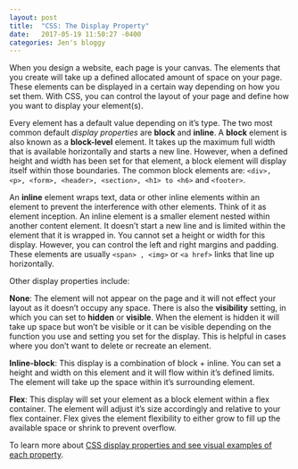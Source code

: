 ```yaml
---
layout: post
title:  "CSS: The Display Property"
date:   2017-05-19 11:50:27 -0400
categories: Jen's bloggy
---
```


When you design a website, each page is your canvas. The elements that you create will take up a defined allocated amount of space on your page. These elements can be displayed in a certain way depending on how you set them. With CSS, you can control the layout of your page and define how you want to display your element(s).

Every element has a default value depending on it’s type. The two most common default _display properties_ are **block** and **inline**. A **block** element is also known as a **block-level** element. It takes up the maximum full width that is available horizontally and starts a new line. However, when a defined height and width has been set for that element, a block element will display itself within those boundaries. The common block elements are: ``<div>, <p>, <form>, <header>, <section>, <h1> to <h6>`` and ``<footer>``.

An **inline** element wraps text, data or other inline elements within an element to prevent the interference with other elements. Think of it as element inception. An inline element is a smaller element nested within another content element. It doesn’t start a new line and is limited within the element that it is wrapped in. You cannot set a height or width for this display. However, you can control the left and right margins and padding. These elements are usually ``<span> , <img>`` or ``<a href>`` links that line up horizontally.

Other display properties include:

**None**: The element will not appear on the page and it will not effect your layout as it doesn’t occupy any space. There is also the **visibility** setting, in which you can set to **hidden** or **visible**. When the element is hidden it will take up space but won’t be visible or it can be visible depending on the function you use and setting you set for the display. This is helpful in cases where you don’t want to delete or recreate an element.

**Inline-block**: This display is a combination of block + inline. You can set a height and width on this element and it will flow within it’s defined limits. The element will take up the space within it’s surrounding element.

**Flex**: This display will set your element as a block element within a flex container. The element will adjust it’s size accordingly and relative to your flex container. Flex gives the element flexibility to either grow to fill up the available space or shrink to prevent overflow.

To learn more about [CSS display properties and see visual examples of each property](https://css-tricks.com/almanac/properties/d/display/).
